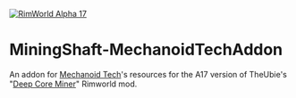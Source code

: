 [![RimWorld Alpha 17](https://img.shields.io/badge/RimWorld-Alpha%2017-brightgreen.svg)](http://rimworldgame.com/)

# MiningShaft-MechanoidTechAddon

An addon for [Mechanoid Tech](http://steamcommunity.com/sharedfiles/filedetails/?id=934749176)'s resources for the A17 version of TheUbie's "[Deep Core Miner](https://ludeon.com/forums/index.php?topic=25346.45)" Rimworld mod.
